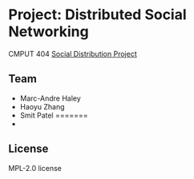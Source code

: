 # Project: Distributed Social Networking
CMPUT 404 [Social Distribution Project](https://github.com/abramhindle/CMPUT404-project-socialdistribution)
## Team

- Marc-Andre Haley
- Haoyu Zhang
- Smit Patel
=======
- 
## License
MPL-2.0 license
